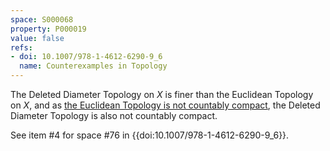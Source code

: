 ```yaml
---
space: S000068
property: P000019
value: false
refs:
- doi: 10.1007/978-1-4612-6290-9_6
  name: Counterexamples in Topology
---
```


The Deleted Diameter Topology on $X$ is finer than the Euclidean Topology on $X$, and as [the Euclidean Topology is not countably compact](http://topology.jdabbs.com/traits/646), the Deleted Diameter Topology is also not countably compact.

See item #4 for space #76 in {{doi:10.1007/978-1-4612-6290-9_6}}.

